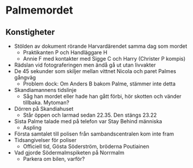 # Palmemordet

## Konstigheter
* Stölden av dokument rörande Harvardärendet samma dag som mordet
    * Praktikanten P och Handläggare H
    * Annie F med kontakter med Sigge C och Harry (Christer P kompis)
* Rädslan vid fotograferingen men ändå gå ut utan livvakter
* De 45 sekunder som skiljer mellan vittnet Nicola och paret Palmes gångväg
    * Problem dock: Om Anders B bakom Palme, stämmer inte detta
* Skandiamannens tidslinje
    * Såg han mordet eller hade han gått förbi, hör skotten och vänder tillbaka. Mytoman?
* Dörren på Skandiahuset
    * Står öppen och larmad sedan 22.35. Den stängs 23.22
* Sista Palme talade med på telefon var Stay Behind människa
    * Aspling
* Första samtalet till polisen från sambandscentralen kom inte fram
* Tidsangivelser för poliser
    * Officiell tid, Gösta Söderström, bröderna Poutiainen
* Vad gjorde Södermalmspiketen på Norrmalm
    * Parkera om bilen, varför?
